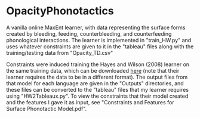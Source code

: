 # OpacityPhonotactics
A vanilla online MaxEnt learner, with data representing the surface forms created by bleeding, feeding, counterbleeding, and counterfeeding phonological interactions. The learner is implemented in "train_HW.py" and uses whatever constraints are given to it in the "tableau" files along with the training/testing data from "Opacity_TD.csv"

Constraints were induced training the Hayes and Wilson (2008) learner on the same training data, which can be downloaded [here](https://linguistics.ucla.edu/people/hayes/Phonotactics/) (note that their learner requires the data to be in a different format). The output files from that model for each language are given in the "Outputs" directories, and these files can be converted to the "tableau" files that my learner requires using "HW2Tableaux.py". To view the constraints that their model created and the features I gave it as input, see "Constraints and Features for Surface Phonotactic Model.pdf".
